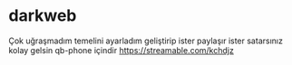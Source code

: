 # darkweb
Çok uğraşmadım temelini ayarladım geliştirip ister paylaşır ister satarsınız kolay gelsin qb-phone içindir  https://streamable.com/kchdjz
